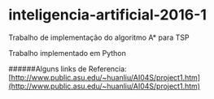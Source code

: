 # inteligencia-artificial-2016-1
Trabalho de implementação do algoritmo A* para TSP

Trabalho implementado em Python





######Alguns links de Referencia:
[http://www.public.asu.edu/~huanliu/AI04S/project1.htm](http://www.public.asu.edu/~huanliu/AI04S/project1.htm)